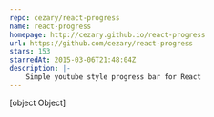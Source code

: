 ```yaml
---
repo: cezary/react-progress
name: react-progress
homepage: http://cezary.github.io/react-progress
url: https://github.com/cezary/react-progress
stars: 153
starredAt: 2015-03-06T21:48:04Z
description: |-
    Simple youtube style progress bar for React
---
```


[object Object]
